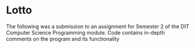# Lotto
The following was a submission to an assignment for Semester 2 of the DIT Computer Science Programming module. Code contains in-depth comments on the program and its functionality
